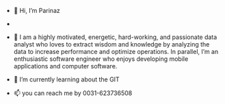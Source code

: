 - 👋 Hi, I’m Parinaz
- 
- 👀 I am a highly motivated, energetic, hard-working, and passionate data analyst who loves to extract wisdom and knowledge by analyzing the data to increase performance and optimize operations. In parallel, I’m an enthusiastic software engineer who enjoys developing mobile applications and computer software.

- 🌱 I’m currently learning about the GIT

- 📫 you can reach me by 0031-623736508

<!---
pariiiiinaz/pariiiiinaz is a ✨ special ✨ repository because its `README.md` (this file) appears on your GitHub profile.
You can click the Preview link to take a look at your changes.
--->
